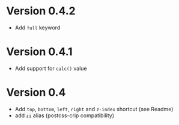 

# Version 0.4.2

- Add `full` keyword


# Version 0.4.1

- Add support for `calc()` value


# Version 0.4

- Add `top`, `bottom`, `left`, `right` and `z-index` shortcut (see Readme)
- add `zi` alias (postcss-crip compatibility)